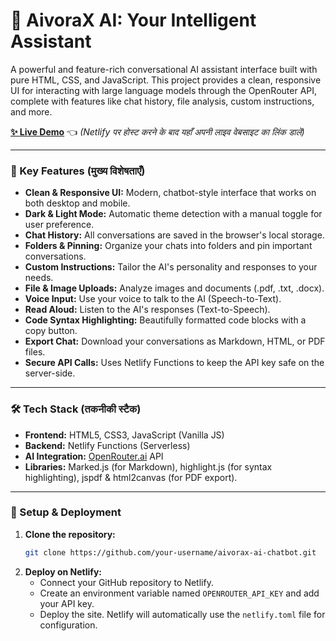 # 🤖 AivoraX AI: Your Intelligent Assistant

A powerful and feature-rich conversational AI assistant interface built with pure HTML, CSS, and JavaScript. This project provides a clean, responsive UI for interacting with large language models through the OpenRouter API, complete with features like chat history, file analysis, custom instructions, and more.

**[✨ Live Demo](https://your-site-name.netlify.app/)** 👈 *(Netlify पर होस्ट करने के बाद यहाँ अपनी लाइव वेबसाइट का लिंक डालें)*

---

### 🚀 Key Features (मुख्य विशेषताएँ)

-   **Clean & Responsive UI:** Modern, chatbot-style interface that works on both desktop and mobile.
-   **Dark & Light Mode:** Automatic theme detection with a manual toggle for user preference.
-   **Chat History:** All conversations are saved in the browser's local storage.
-   **Folders & Pinning:** Organize your chats into folders and pin important conversations.
-   **Custom Instructions:** Tailor the AI's personality and responses to your needs.
-   **File & Image Uploads:** Analyze images and documents (.pdf, .txt, .docx).
-   **Voice Input:** Use your voice to talk to the AI (Speech-to-Text).
-   **Read Aloud:** Listen to the AI's responses (Text-to-Speech).
-   **Code Syntax Highlighting:** Beautifully formatted code blocks with a copy button.
-   **Export Chat:** Download your conversations as Markdown, HTML, or PDF files.
-   **Secure API Calls:** Uses Netlify Functions to keep the API key safe on the server-side.

---

### 🛠️ Tech Stack (तकनीकी स्टैक)

-   **Frontend:** HTML5, CSS3, JavaScript (Vanilla JS)
-   **Backend:** Netlify Functions (Serverless)
-   **AI Integration:** [OpenRouter.ai](https://openrouter.ai/) API
-   **Libraries:** Marked.js (for Markdown), highlight.js (for syntax highlighting), jspdf & html2canvas (for PDF export).

---

### 🔧 Setup & Deployment

1.  **Clone the repository:**
    ```bash
    git clone https://github.com/your-username/aivorax-ai-chatbot.git
    ```
2.  **Deploy on Netlify:**
    -   Connect your GitHub repository to Netlify.
    -   Create an environment variable named `OPENROUTER_API_KEY` and add your API key.
    -   Deploy the site. Netlify will automatically use the `netlify.toml` file for configuration.
